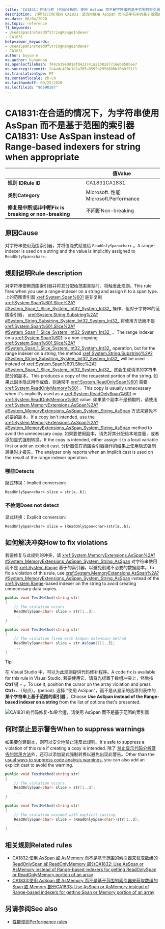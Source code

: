 ```yaml
---
title: 'CA1831：在适当的 (代码分析时，使用 AsSpan 而不是字符串的基于范围的索引器) '
description: 了解代码分析规则 CA1831：适当时使用 AsSpan 而不是字符串的基于范围的索引器
ms.date: 06/04/2020
ms.topic: reference
f1_keywords:
- UseAsSpanInsteadOfStringRangeIndexer
- CA1831
helpviewer_keywords:
- UseAsSpanInsteadOfStringRangeIndexer
- CA1831
author: buyaa-n
ms.author: bunamnan
ms.openlocfilehash: f49c639e0918fd422741a2130207716eb858bee7
ms.sourcegitcommit: 2e4adc490c1d2a705a0592b295d606b10b9f51f1
ms.translationtype: MT
ms.contentlocale: zh-CN
ms.lasthandoff: 09/25/2020
ms.locfileid: "96590287"
---
```

# <a name="ca1831-use-asspan-instead-of-range-based-indexers-for-string-when-appropriate"></a><span data-ttu-id="cc5a3-103">CA1831:在合适的情况下，为字符串使用 AsSpan 而不是基于范围的索引器</span><span class="sxs-lookup"><span data-stu-id="cc5a3-103">CA1831: Use AsSpan instead of Range-based indexers for string when appropriate</span></span>

| | <span data-ttu-id="cc5a3-104">值</span><span class="sxs-lookup"><span data-stu-id="cc5a3-104">Value</span></span> |
|-|-|
| <span data-ttu-id="cc5a3-105">**规则 ID**</span><span class="sxs-lookup"><span data-stu-id="cc5a3-105">**Rule ID**</span></span> |<span data-ttu-id="cc5a3-106">CA1831</span><span class="sxs-lookup"><span data-stu-id="cc5a3-106">CA1831</span></span>|
| <span data-ttu-id="cc5a3-107">**类别**</span><span class="sxs-lookup"><span data-stu-id="cc5a3-107">**Category**</span></span> |<span data-ttu-id="cc5a3-108">Microsoft. 性能</span><span class="sxs-lookup"><span data-stu-id="cc5a3-108">Microsoft.Performance</span></span>|
| <span data-ttu-id="cc5a3-109">**修复是中断或非中断**</span><span class="sxs-lookup"><span data-stu-id="cc5a3-109">**Fix is breaking or non-breaking**</span></span> |<span data-ttu-id="cc5a3-110">不间断</span><span class="sxs-lookup"><span data-stu-id="cc5a3-110">Non-breaking</span></span>|

## <a name="cause"></a><span data-ttu-id="cc5a3-111">原因</span><span class="sxs-lookup"><span data-stu-id="cc5a3-111">Cause</span></span>

<span data-ttu-id="cc5a3-112">对字符串使用范围索引器，并将值隐式赋值给 `ReadOnlySpan<char>` 。</span><span class="sxs-lookup"><span data-stu-id="cc5a3-112">A range-indexer is used on a string and the value is implicitly assigned to `ReadOnlySpan<char>`.</span></span>

## <a name="rule-description"></a><span data-ttu-id="cc5a3-113">规则说明</span><span class="sxs-lookup"><span data-stu-id="cc5a3-113">Rule description</span></span>

<span data-ttu-id="cc5a3-114">对字符串使用范围索引器并将其分配给范围类型时，将触发此规则。</span><span class="sxs-lookup"><span data-stu-id="cc5a3-114">This rule fires when you use a range-indexer on a string and assign it to a span type.</span></span> <span data-ttu-id="cc5a3-115">上的范围索引器 <xref:System.Span%601> 是非复制 <xref:System.Span%601.Slice%2A?#System_Span_1_Slice_System_Int32_System_Int32_> 操作，但对于字符串的范围索引器， <xref:System.String.Substring%2A?#System_String_Substring_System_Int32_System_Int32_> 将使用方法而不是 <xref:System.Span%601.Slice%2A?#System_Span_1_Slice_System_Int32_System_Int32_> 。</span><span class="sxs-lookup"><span data-stu-id="cc5a3-115">The range indexer on a <xref:System.Span%601> is a non-copying <xref:System.Span%601.Slice%2A?#System_Span_1_Slice_System_Int32_System_Int32_> operation, but for the range indexer on a string, the method <xref:System.String.Substring%2A?#System_String_Substring_System_Int32_System_Int32_> will be used instead of <xref:System.Span%601.Slice%2A?#System_Span_1_Slice_System_Int32_System_Int32_>.</span></span> <span data-ttu-id="cc5a3-116">这会生成请求的字符串部分的副本。</span><span class="sxs-lookup"><span data-stu-id="cc5a3-116">This produces a copy of the requested portion of the string.</span></span> <span data-ttu-id="cc5a3-117">如果此副本隐式用作或值，则通常不 <xref:System.ReadOnlySpan%601> 需要 <xref:System.ReadOnlyMemory%601> 。</span><span class="sxs-lookup"><span data-stu-id="cc5a3-117">This copy is usually unnecessary when it's implicitly used as a <xref:System.ReadOnlySpan%601> or <xref:System.ReadOnlyMemory%601> value.</span></span> <span data-ttu-id="cc5a3-118">如果某个副本不是预期的，请使用 <xref:System.MemoryExtensions.AsSpan%2A?#System_MemoryExtensions_AsSpan_System_String_AsSpan> 方法来避免不必要的副本。</span><span class="sxs-lookup"><span data-stu-id="cc5a3-118">If a copy isn't intended, use the <xref:System.MemoryExtensions.AsSpan%2A?#System_MemoryExtensions_AsSpan_System_String_AsSpan> method to avoid the unnecessary copy.</span></span> <span data-ttu-id="cc5a3-119">如果要使用副本，请先将其分配给本地变量，或者添加显式强制转换。</span><span class="sxs-lookup"><span data-stu-id="cc5a3-119">If the copy is intended, either assign it to a local variable first or add an explicit cast.</span></span> <span data-ttu-id="cc5a3-120">分析器仅在范围索引器操作的结果上使用隐式强制转换时才报告。</span><span class="sxs-lookup"><span data-stu-id="cc5a3-120">The analyzer only reports when an implicit cast is used on the result of the range indexer operation.</span></span>

### <a name="detects"></a><span data-ttu-id="cc5a3-121">哪些</span><span class="sxs-lookup"><span data-stu-id="cc5a3-121">Detects</span></span>

<span data-ttu-id="cc5a3-122">隐式转换：</span><span class="sxs-lookup"><span data-stu-id="cc5a3-122">Implicit conversion:</span></span>

`ReadOnlySpan<char> slice = str[a..b];`

### <a name="does-not-detect"></a><span data-ttu-id="cc5a3-123">不检测</span><span class="sxs-lookup"><span data-stu-id="cc5a3-123">Does not detect</span></span>

<span data-ttu-id="cc5a3-124">显式转换：</span><span class="sxs-lookup"><span data-stu-id="cc5a3-124">Explicit conversion:</span></span>

`ReadOnlySpan<char> slice = (ReadOnlySpan<char>)str[a..b];`

## <a name="how-to-fix-violations"></a><span data-ttu-id="cc5a3-125">如何解决冲突</span><span class="sxs-lookup"><span data-stu-id="cc5a3-125">How to fix violations</span></span>

<span data-ttu-id="cc5a3-126">若要修复与此规则的冲突，请 <xref:System.MemoryExtensions.AsSpan%2A?#System_MemoryExtensions_AsSpan_System_String_AsSpan> 对字符串使用而不是 <xref:System.Range> 基于的索引器，以避免创建不必要的数据副本。</span><span class="sxs-lookup"><span data-stu-id="cc5a3-126">To fix a violation of this rule, use <xref:System.MemoryExtensions.AsSpan%2A?#System_MemoryExtensions_AsSpan_System_String_AsSpan> instead of the <xref:System.Range>-based indexer on the string to avoid creating unnecessary data copies.</span></span>

```csharp
public void TestMethod(string str)
{
    // The violation occurs
    ReadOnlySpan<char> slice = str[1..3];
    ...
}
```

```csharp
public void TestMethod(string str)
{
    // The violation fixed with AsSpan extension method
    ReadOnlySpan<char> slice = str.AsSpan()[1..3];
    ...
}
```

> [!TIP]
> <span data-ttu-id="cc5a3-127">在 Visual Studio 中，可以为此规则提供代码修补程序。</span><span class="sxs-lookup"><span data-stu-id="cc5a3-127">A code fix is available for this rule in Visual Studio.</span></span> <span data-ttu-id="cc5a3-128">若要使用它，请将光标置于数组冲突上，然后按 **Ctrl** 键 + **。**</span><span class="sxs-lookup"><span data-stu-id="cc5a3-128">To use it, position the cursor on the array violation and press **Ctrl**+**.**</span></span> <span data-ttu-id="cc5a3-129">（句点）。</span><span class="sxs-lookup"><span data-stu-id="cc5a3-129">(period).</span></span> <span data-ttu-id="cc5a3-130">选择 "使用 AsSpan"，而不是从显示的选项列表中的 **某个字符串上基于范围的索引器** 。</span><span class="sxs-lookup"><span data-stu-id="cc5a3-130">Choose **Use AsSpan instead of the Range-based indexer on a string** from the list of options that's presented.</span></span>
>
> ![CA1831 的代码修复-如果合适，请使用 AsSpan 而不是基于范围的索引器](media/ca1831_codefix.png)

## <a name="when-to-suppress-warnings"></a><span data-ttu-id="cc5a3-132">何时禁止显示警告</span><span class="sxs-lookup"><span data-stu-id="cc5a3-132">When to suppress warnings</span></span>

<span data-ttu-id="cc5a3-133">如果要创建副本，则可以安全地禁止违反此规则。</span><span class="sxs-lookup"><span data-stu-id="cc5a3-133">It's safe to suppress a violation of this rule if creating a copy is intended.</span></span> <span data-ttu-id="cc5a3-134">除了 [禁止显示代码分析警告的常用方法](/visualstudio/code-quality/use-roslyn-analyzers#suppress-violations)外，还可以添加显式强制转换以避免出现此警告。</span><span class="sxs-lookup"><span data-stu-id="cc5a3-134">Other than the [usual ways to suppress code analysis warnings](/visualstudio/code-quality/use-roslyn-analyzers#suppress-violations), you can also add an explicit cast to avoid the warning.</span></span>

```csharp
public void TestMethod(string str)
{
    // The violation occurs.
    ReadOnlySpan<char> slice = str[1..3];
    ...
}
```

```csharp
public void TestMethod(string str)
{
    // The violation avoided with explicit casting.
    ReadOnlySpan<char> slice = (ReadOnlySpan<char>)str[1..3];
    ...
}
```

## <a name="related-rules"></a><span data-ttu-id="cc5a3-135">相关规则</span><span class="sxs-lookup"><span data-stu-id="cc5a3-135">Related rules</span></span>

- [<span data-ttu-id="cc5a3-136">CA1832:使用 AsSpan 或 AsMemory 而不是基于范围的索引器来获取数组的 ReadOnlySpan 或 ReadOnlyMemory 部分</span><span class="sxs-lookup"><span data-stu-id="cc5a3-136">CA1832: Use AsSpan or AsMemory instead of Range-based indexers for getting ReadOnlySpan or ReadOnlyMemory portion of an array</span></span>](ca1832.md)
- [<span data-ttu-id="cc5a3-137">CA1833:使用 AsSpan 或 AsMemory 而不是基于范围的索引器来获取数组的 Span 或 Memory 部分</span><span class="sxs-lookup"><span data-stu-id="cc5a3-137">CA1833: Use AsSpan or AsMemory instead of Range-based indexers for getting Span or Memory portion of an array</span></span>](ca1833.md)

## <a name="see-also"></a><span data-ttu-id="cc5a3-138">另请参阅</span><span class="sxs-lookup"><span data-stu-id="cc5a3-138">See also</span></span>

- [<span data-ttu-id="cc5a3-139">性能规则</span><span class="sxs-lookup"><span data-stu-id="cc5a3-139">Performance rules</span></span>](performance-warnings.md)
